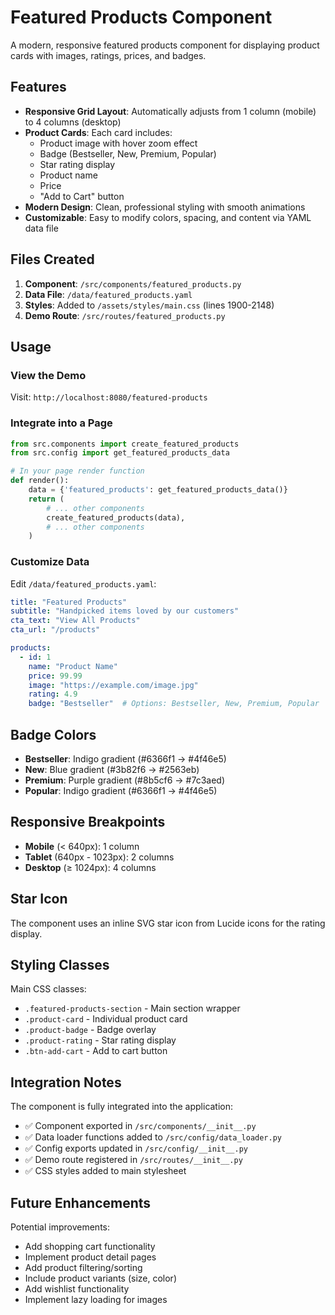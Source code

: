 # Featured Products Component

A modern, responsive featured products component for displaying product cards with images, ratings, prices, and badges.

## Features

- **Responsive Grid Layout**: Automatically adjusts from 1 column (mobile) to 4 columns (desktop)
- **Product Cards**: Each card includes:
  - Product image with hover zoom effect
  - Badge (Bestseller, New, Premium, Popular)
  - Star rating display
  - Product name
  - Price
  - "Add to Cart" button
- **Modern Design**: Clean, professional styling with smooth animations
- **Customizable**: Easy to modify colors, spacing, and content via YAML data file

## Files Created

1. **Component**: `/src/components/featured_products.py`
2. **Data File**: `/data/featured_products.yaml`
3. **Styles**: Added to `/assets/styles/main.css` (lines 1900-2148)
4. **Demo Route**: `/src/routes/featured_products.py`

## Usage

### View the Demo

Visit: `http://localhost:8080/featured-products`

### Integrate into a Page

```python
from src.components import create_featured_products
from src.config import get_featured_products_data

# In your page render function
def render():
    data = {'featured_products': get_featured_products_data()}
    return (
        # ... other components
        create_featured_products(data),
        # ... other components
    )
```

### Customize Data

Edit `/data/featured_products.yaml`:

```yaml
title: "Featured Products"
subtitle: "Handpicked items loved by our customers"
cta_text: "View All Products"
cta_url: "/products"

products:
  - id: 1
    name: "Product Name"
    price: 99.99
    image: "https://example.com/image.jpg"
    rating: 4.9
    badge: "Bestseller"  # Options: Bestseller, New, Premium, Popular
```

## Badge Colors

- **Bestseller**: Indigo gradient (#6366f1 → #4f46e5)
- **New**: Blue gradient (#3b82f6 → #2563eb)
- **Premium**: Purple gradient (#8b5cf6 → #7c3aed)
- **Popular**: Indigo gradient (#6366f1 → #4f46e5)

## Responsive Breakpoints

- **Mobile** (< 640px): 1 column
- **Tablet** (640px - 1023px): 2 columns
- **Desktop** (≥ 1024px): 4 columns

## Star Icon

The component uses an inline SVG star icon from Lucide icons for the rating display.

## Styling Classes

Main CSS classes:
- `.featured-products-section` - Main section wrapper
- `.product-card` - Individual product card
- `.product-badge` - Badge overlay
- `.product-rating` - Star rating display
- `.btn-add-cart` - Add to cart button

## Integration Notes

The component is fully integrated into the application:
- ✅ Component exported in `/src/components/__init__.py`
- ✅ Data loader functions added to `/src/config/data_loader.py`
- ✅ Config exports updated in `/src/config/__init__.py`
- ✅ Demo route registered in `/src/routes/__init__.py`
- ✅ CSS styles added to main stylesheet

## Future Enhancements

Potential improvements:
- Add shopping cart functionality
- Implement product detail pages
- Add product filtering/sorting
- Include product variants (size, color)
- Add wishlist functionality
- Implement lazy loading for images
